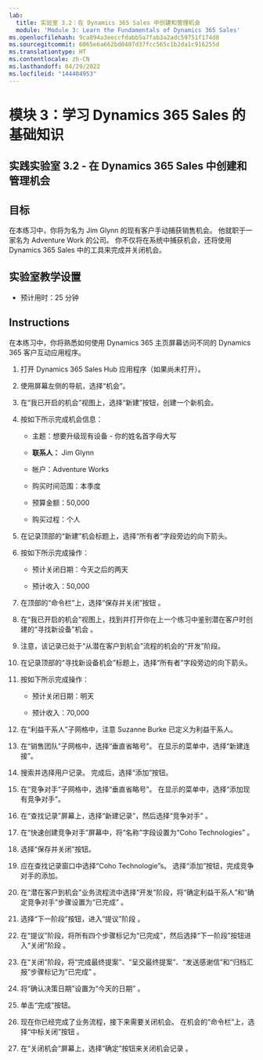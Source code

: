 ```yaml
---
lab:
  title: 实验室 3.2：在 Dynamics 365 Sales 中创建和管理机会
  module: 'Module 3: Learn the Fundamentals of Dynamics 365 Sales'
ms.openlocfilehash: 9ca894a3eeccfdabb5a7fab3a2adc59751f174d8
ms.sourcegitcommit: 6065e6a662bd0407d37fcc565c1b2da1c916255d
ms.translationtype: HT
ms.contentlocale: zh-CN
ms.lasthandoff: 04/29/2022
ms.locfileid: "144404953"
---
```

<a name="module-3-learn-the-fundamentals-of-dynamics-365-sales"></a>模块 3：学习 Dynamics 365 Sales 的基础知识
========================

## <a name="practice-lab-32---create-and-manage-an-opportunity-in-dynamics-365-sales"></a>实践实验室 3.2 - 在 Dynamics 365 Sales 中创建和管理机会 

## <a name="objectives"></a>目标

在本练习中，你将为名为 Jim Glynn 的现有客户手动捕获销售机会。 他就职于一家名为 Adventure Work 的公司。 你不仅将在系统中捕获机会，还将使用 Dynamics 365 Sales 中的工具来完成并关闭机会。


## <a name="lab-setup"></a>实验室教学设置

  - 预计用时：25 分钟

## <a name="instructions"></a>Instructions

在本练习中，你将熟悉如何使用 Dynamics 365 主页屏幕访问不同的 Dynamics 365 客户互动应用程序。 

1. 打开 Dynamics 365 Sales Hub 应用程序（如果尚未打开）。 

2. 使用屏幕左侧的导航，选择“机会”。 

3. 在“我已开启的机会”视图上，选择“新建”按钮，创建一个新机会。

4. 按如下所示完成机会信息：

    - 主题：想要升级现有设备 - 你的姓名首字母大写

    - **联系人：** Jim Glynn

    - 帐户：Adventure Works

    - 购买时间范围：本季度

    - 预算金额：50,000

    - 购买过程：个人

5. 在记录顶部的“新建”机会标题上，选择“所有者”字段旁边的向下箭头。 

6. 按如下所示完成操作：

    - 预计关闭日期：今天之后的两天

    - 预计收入：50,000

7. 在顶部的“命令栏”上，选择“保存并关闭”按钮 。 

8. 在“我已开启的机会”视图上，找到并打开你在上一个练习中鉴别潜在客户时创建的“寻找新设备”机会 。 

9. 注意，该记录已处于“从潜在客户到机会”流程的机会的“开发”阶段。 

10. 在记录顶部的“寻找新设备机会”标题上，选择“所有者”字段旁边的向下箭头。 

11. 按如下所示完成操作：

    - 预计关闭日期：明天

    - 预计收入：70,000

12. 在“利益干系人”子网格中，注意 Suzanne Burke 已定义为利益干系人。 

13. 在“销售团队”子网格中，选择“垂直省略号”。 在显示的菜单中，选择“新建连接”。 

14. 搜索并选择用户记录。 完成后，选择“添加”按钮。 

15. 在“竞争对手”子网格中，选择“垂直省略号”。 在显示的菜单中，选择“添加现有竞争对手”。 

16. 在“查找记录”屏幕上，选择“新建记录”，然后选择“竞争对手”  。

17. 在“快速创建竞争对手”屏幕中，将“名称”字段设置为“Coho Technologies”  。

18. 选择“保存并关闭”按钮。

19. 应在查找记录窗口中选择“Coho Technologie”s。 选择“添加”按钮，完成竞争对手的添加。 

20. 在“潜在客户到机会”业务流程流中选择“开发”阶段，将“确定利益干系人”和“确定竞争对手”步骤设置为“已完成”    。 

21. 选择“下一阶段”按钮，进入“提议”阶段 。

22. 在“提议”阶段，将所有四个步骤标记为“已完成”，然后选择“下一阶段”按钮进入“关闭”阶段   。 

23. 在“关闭”阶段，将“完成最终提案”、“呈交最终提案”、“发送感谢信”和“归档汇报”步骤标记为“已完成”     。 

24. 将“确认决策日期”设置为“今天的日期” 。 

25. 单击“完成”按钮。 

26. 现在你已经完成了业务流程，接下来需要关闭机会。 在机会的“命令栏”上，选择“中标关闭”按钮 。 

27. 在“关闭机会”屏幕上，选择“确定”按钮来关闭机会记录 。 
